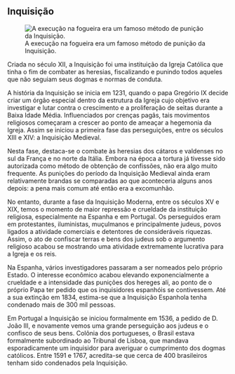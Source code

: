## Inquisição

<figure>
  <img src="https://sp-ao.shortpixel.ai/client/to_auto,q_glossy,ret_img,w_768/https://www.historiadetudo.com/wp-content/uploads/2017/11/inquisicao-768x450.jpg" alt="A execução na fogueira era um famoso método de punição da Inquisição."/>
  <figcaption>A execução na fogueira era um famoso método de punição da Inquisição.</figcaption>
</figure>

Criada no século XII, a Inquisição foi uma instituição da Igreja Católica que tinha o fim de combater as heresias, fiscalizando e punindo todos aqueles que não seguiam seus dogmas e normas de conduta.

A história da Inquisição se inicia em 1231, quando o papa Gregório IX decide criar um órgão especial dentro da estrutura da Igreja cujo objetivo era investigar e lutar contra o crescimento e a proliferação de seitas durante a Baixa Idade Média. Influenciados por crenças pagãs, tais movimentos religiosos começaram a crescer ao ponto de ameaçar a hegemonia da Igreja. Assim se iniciou a primeira fase das perseguições, entre os séculos XIII e XIV: a Inquisição Medieval.

Nesta fase, destaca-se o combate às heresias dos cátaros e valdenses no sul da França e no norte da Itália. Embora na época a tortura já tivesse sido autorizada como método de obtenção de confissões, não era algo muito frequente. As punições do período da Inquisição Medieval ainda eram relativamente brandas se comparadas ao que aconteceria alguns anos depois: a pena mais comum até então era a excomunhão.

No entanto, durante a fase da Inquisição Moderna, entre os séculos XV e XIX, temos o momento de maior repressão e crueldade da instituição religiosa, especialmente na Espanha e em Portugal. Os perseguidos eram em protestantes, iluministas, muçulmanos e principalmente judeus, povos ligados a atividade comerciais e detentores de consideráveis riquezas. Assim, o ato de confiscar terras e bens dos judeus sob o argumento religioso acabou se mostrando uma atividade extremamente lucrativa para a Igreja e os reis.

Na Espanha, vários investigadores passaram a ser nomeados pelo próprio Estado. O interesse econômico acabou elevando exponencialmente a crueldade e a intensidade das punições dos hereges ali, ao ponto de o próprio Papa ter pedido que os inquisidores espanhóis se contivessem. Até a sua extinção em 1834, estima-se que a Inquisição Espanhola tenha condenado mais de 300 mil pessoas.

Em Portugal a Inquisição se iniciou formalmente em 1536, a pedido de D. João III, e novamente vemos uma grande perseguição aos judeus e o confisco de seus bens. Colônia dos portugueses, o Brasil estava formalmente subordinado ao Tribunal de Lisboa, que mandava esporadicamente um inquisidor para averiguar o cumprimento dos dogmas católicos. Entre 1591 e 1767, acredita-se que cerca de 400 brasileiros tenham sido condenados pela Inquisição.